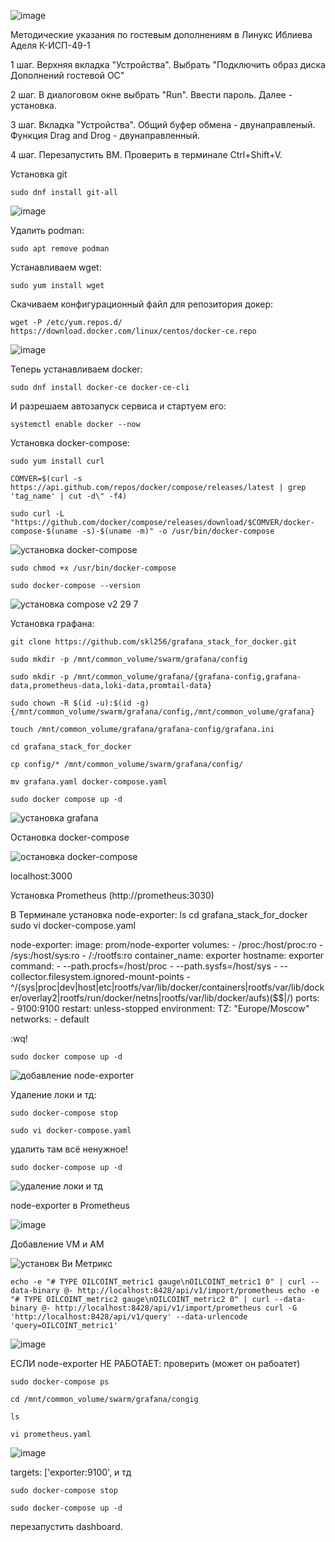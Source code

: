 ![image](https://github.com/user-attachments/assets/267323fd-013b-4b9f-ace1-b73fd6409840)

Методические указания по гостевым дополнениям в Линукс Иблиева Аделя К-ИСП-49-1

1 шаг. Верхняя вкладка "Устройства". Выбрать "Подключить образ диска Дополнений гостевой ОС"

2 шаг. В диалоговом окне выбрать "Run". Ввести пароль. Далее - установка.

3 шаг. Вкладка "Устройства". Общий буфер обмена - двунаправленый. Функция Drag and Drog - двунаправленный. 

4 шаг. Перезапустить ВМ. Проверить в терминале Ctrl+Shift+V.


Установка git

`sudo dnf install git-all`

![image](https://github.com/user-attachments/assets/5526f1ca-deb8-4fee-801a-b789a1fb4136)


Удалить podman:

`sudo apt remove podman`


Устанавливаем wget:

`sudo yum install wget`


Скачиваем конфигурационный файл для репозитория докер:

`wget -P /etc/yum.repos.d/ https://download.docker.com/linux/centos/docker-ce.repo`

![image](https://github.com/user-attachments/assets/97021146-71d2-4254-93d1-a10e8ed0a8b4)


Теперь устанавливаем docker:

`sudo dnf install docker-ce docker-ce-cli`


И разрешаем автозапуск сервиса и стартуем его:

`systemctl enable docker --now`


Установка docker-compose:

`sudo yum install curl`

`COMVER=$(curl -s https://api.github.com/repos/docker/compose/releases/latest | grep 'tag_name' | cut -d\" -f4)`

`sudo curl -L "https://github.com/docker/compose/releases/download/$COMVER/docker-compose-$(uname -s)-$(uname -m)" -o /usr/bin/docker-compose`

![установка docker-compose](https://github.com/user-attachments/assets/2497ce3a-8ac9-497d-b110-34c5b5d688bd)

`sudo chmod +x /usr/bin/docker-compose`

`sudo docker-compose --version`

![установка compose v2 29 7](https://github.com/user-attachments/assets/20a492d4-7380-42f0-b57d-629a639feb28)


Установка графана:

`git clone https://github.com/skl256/grafana_stack_for_docker.git`

`sudo mkdir -p /mnt/common_volume/swarm/grafana/config`

`sudo mkdir -p /mnt/common_volume/grafana/{grafana-config,grafana-data,prometheus-data,loki-data,promtail-data}`

`sudo chown -R $(id -u):$(id -g) {/mnt/common_volume/swarm/grafana/config,/mnt/common_volume/grafana}`

`touch /mnt/common_volume/grafana/grafana-config/grafana.ini`

`cd grafana_stack_for_docker`

`cp config/* /mnt/common_volume/swarm/grafana/config/`

`mv grafana.yaml docker-compose.yaml`

`sudo docker compose up -d`

![установка grafana](https://github.com/user-attachments/assets/a106fc25-6123-406e-bb83-0b3fe545076f)


Остановка docker-compose

![остановка docker-compose](https://github.com/user-attachments/assets/389f093b-18bd-41d9-925e-0ab9be7c34b2)


localhost:3000

Установка Prometheus (http://prometheus:3030)

В Терминале установка node-exporter:
ls
cd grafana_stack_for_docker
sudo vi docker-compose.yaml

node-exporter:
    image: prom/node-exporter
    volumes:
      - /proc:/host/proc:ro
      - /sys:/host/sys:ro
      - /:/rootfs:ro
    container_name: exporter
    hostname: exporter
    command:
      - --path.procfs=/host/proc
      - --path.sysfs=/host/sys
      - --collector.filesystem.ignored-mount-points
      - ^/(sys|proc|dev|host|etc|rootfs/var/lib/docker/containers|rootfs/var/lib/docker/overlay2|rootfs/run/docker/netns|rootfs/var/lib/docker/aufs)($$|/)
    ports:
      - 9100:9100
    restart: unless-stopped
    environment:
      TZ: "Europe/Moscow"
    networks:
      - default

:wq!

`sudo docker compose up -d`

![добавление node-exporter](https://github.com/user-attachments/assets/015d3026-4efe-4ca0-924c-81c2c4516321)


Удаление локи и тд:

`sudo docker-compose stop`

`sudo vi docker-compose.yaml`

удалить там всё ненужное!

`sudo docker-compose up -d`

![удаление локи и тд](https://github.com/user-attachments/assets/51724023-c80c-4493-8d10-d5b63f2abd6b)


node-exporter в Prometheus

![image](https://github.com/user-attachments/assets/cd951a53-ebd0-452c-8476-0b7007043c88)


Добавление VM и AM

![установк Ви Метрикс](https://github.com/user-attachments/assets/11494698-97b6-4e29-8b6d-84b9d93d22d6)




`echo -e "# TYPE OILCOINT_metric1 gauge\nOILCOINT_metric1 0" | curl --data-binary @- http://localhost:8428/api/v1/import/prometheus
echo -e "# TYPE OILCOINT_metric2 gauge\nOILCOINT_metric2 0" | curl --data-binary @- http://localhost:8428/api/v1/import/prometheus
curl -G 'http://localhost:8428/api/v1/query' --data-urlencode 'query=OILCOINT_metric1'`

![image](https://github.com/user-attachments/assets/785272c2-ce8a-4e9b-8662-e7903f18827c)




ЕСЛИ node-exporter НЕ РАБОТАЕТ:
проверить (может он рабоатет)

`sudo docker-compose ps`

`cd /mnt/common_volume/swarm/grafana/congig`

`ls`

`vi prometheus.yaml`

![image](https://github.com/user-attachments/assets/afc6f70e-fd32-483a-8c96-82fbe11d5bce)

targets: ['exporter:9100', и тд

`sudo docker-compose stop`

`sudo docker-compose up -d`

перезапустить dashboard.

